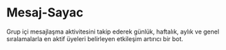# Mesaj-Sayac
Grup içi mesajlaşma aktivitesini takip ederek günlük, haftalık, aylık ve genel sıralamalarla en aktif üyeleri belirleyen etkileşim artırıcı bir bot.
